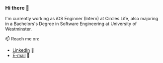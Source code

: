 ### Hi there 👋

I'm currently working as iOS Enginner (Intern) at Circles.Life, also majoring in a Bachelors's Degree in Software Engineering at University of Westminster.

📫  Reach me on:
- <a href="https://www.linkedin.com/in/pubudu-mihiranga/">LinkedIn</a> 💼
- <a href="mailto:i.pubudumihiranga@gmail.com">E-mail</a> 📧


